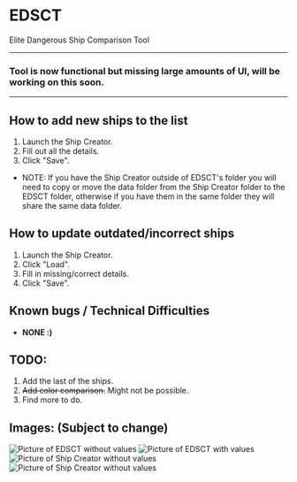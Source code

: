 # EDSCT
Elite Dangerous Ship Comparison Tool

------------------------------------------------------------------------
### Tool is now functional but missing large amounts of UI, will be working on this soon.
------------------------------------------------------------------------



## How to add new ships to the list
1. Launch the Ship Creator.
2. Fill out all the details.
3. Click "Save".
* NOTE: If you have the Ship Creator outside of EDSCT's folder you will need to copy or move the data folder from the Ship Creator folder to the EDSCT folder, otherwise if you have them in the same folder they will share the same data folder.

## How to update outdated/incorrect ships
1. Launch the Ship Creator.
2. Click "Load".
3. Fill in missing/correct details.
4. Click "Save".

## Known bugs / Technical Difficulties

* **NONE :)**

## TODO:
1. Add the last of the ships.
2. ~~Add color comparison.~~ Might not be possible.
3. Find more to do.

## Images: (Subject to change)

![Picture of EDSCT without values](https://puu.sh/waCdH.png)
![Picture of EDSCT with values](https://puu.sh/waCeb.png)
![Picture of Ship Creator without values](https://puu.sh/waCba.png)
![Picture of Ship Creator without values](https://puu.sh/waCd4.png)
